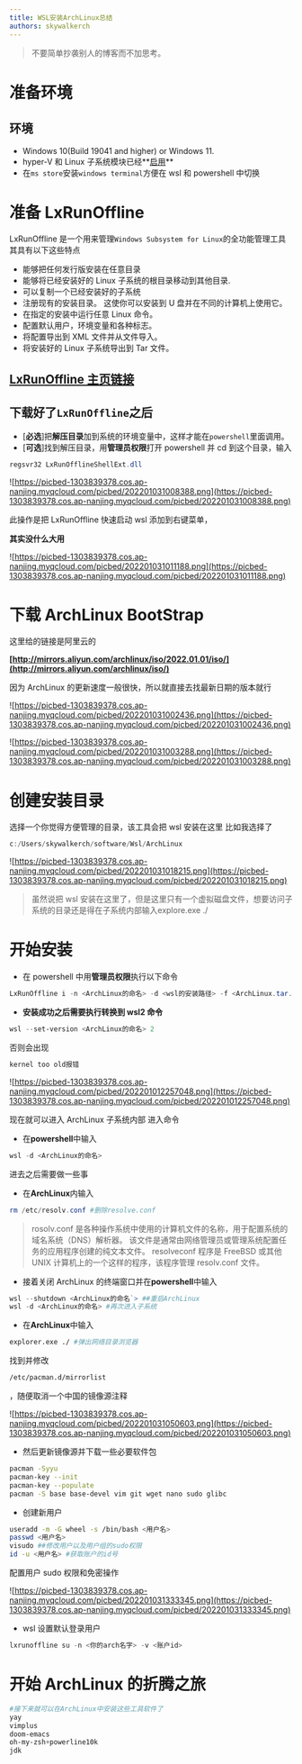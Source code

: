 ```yaml
---
title: WSL安装ArchLinux总结
authors: skywalkerch
---
```


> 不要简单抄袭别人的博客而不加思考。
> 

# 准备环境

## 环境

- Windows 10(Build 19041 and higher) or Windows 11.
- hyper-V 和 Linux 子系统模块已经**[启用](https://docs.microsoft.com/en-us/windows/wsl/install-manual)**
- 在`ms store`安装`windows terminal`方便在 wsl 和 powershell 中切换

# 准备 LxRunOffline

LxRunOffline 是一个用来管理`Windows Subsystem for Linux`的全功能管理工具 其具有以下这些特点

- 能够把任何发行版安装在任意目录
- 能够将已经安装好的 Linux 子系统的根目录移动到其他目录.
- 可以复制一个已经安装好的子系统
- 注册现有的安装目录。 这使你可以安装到 U 盘并在不同的计算机上使用它。
- 在指定的安装中运行任意 Linux 命令。
- 配置默认用户，环境变量和各种标志。
- 将配置导出到 XML 文件并从文件导入。
- 将安装好的 Linux 子系统导出到 Tar 文件。

## **[LxRunOffline 主页链接](https://github.com/DDoSolitary/LxRunOffline)**

## 下载好了`LxRunOffline`之后

- [**必选**]把**解压目录**加到系统的环境变量中，这样才能在`powershell`里面调用。
- [**可选**]找到解压目录，用**管理员权限**打开 powershell 并 cd 到这个目录，输入

```powershell
regsvr32 LxRunOfflineShellExt.dll
```

![https://picbed-1303839378.cos.ap-nanjing.myqcloud.com/picbed/202201031008388.png](https://picbed-1303839378.cos.ap-nanjing.myqcloud.com/picbed/202201031008388.png)

此操作是把 LxRunOffline 快速启动 wsl 添加到右键菜单，

**其实没什么大用**

![https://picbed-1303839378.cos.ap-nanjing.myqcloud.com/picbed/202201031011188.png](https://picbed-1303839378.cos.ap-nanjing.myqcloud.com/picbed/202201031011188.png)

# 下载 ArchLinux BootStrap

这里给的链接是阿里云的

**[http://mirrors.aliyun.com/archlinux/iso/2022.01.01/iso/](http://mirrors.aliyun.com/archlinux/iso/)**

因为 ArchLinux 的更新速度一般很快，所以就直接去找最新日期的版本就行

![https://picbed-1303839378.cos.ap-nanjing.myqcloud.com/picbed/202201031002436.png](https://picbed-1303839378.cos.ap-nanjing.myqcloud.com/picbed/202201031002436.png)

![https://picbed-1303839378.cos.ap-nanjing.myqcloud.com/picbed/202201031003288.png](https://picbed-1303839378.cos.ap-nanjing.myqcloud.com/picbed/202201031003288.png)

# 创建安装目录

选择一个你觉得方便管理的目录，该工具会把 wsl 安装在这里 比如我选择了

```powershell
c:/Users/skywalkerch/software/Wsl/ArchLinux
```

![https://picbed-1303839378.cos.ap-nanjing.myqcloud.com/picbed/202201031018215.png](https://picbed-1303839378.cos.ap-nanjing.myqcloud.com/picbed/202201031018215.png)

> 虽然说把 wsl 安装在这里了，但是这里只有一个虚拟磁盘文件，想要访问子系统的目录还是得在子系统内部输入explore.exe ./
> 

# 开始安装

- 在 powershell 中用**管理员权限**执行以下命令

```powershell
LxRunOffline i -n <ArchLinux的命名> -d <wsl的安装路径> -f <ArchLinux.tar.gz下载路径>  -r root.x86_64
```

- **安装成功之后需要执行转换到 wsl2 命令**

```powershell
wsl --set-version <ArchLinux的命名> 2
```

否则会出现

```powershell
kernel too old报错
```

![https://picbed-1303839378.cos.ap-nanjing.myqcloud.com/picbed/202201012257048.png](https://picbed-1303839378.cos.ap-nanjing.myqcloud.com/picbed/202201012257048.png)

现在就可以进入 ArchLinux 子系统内部 进入命令

- 在**powershell**中输入

```powershell
wsl -d <ArchLinux的命名>
```

进去之后需要做一些事

- 在**ArchLinux**内输入

```powershell
rm /etc/resolv.conf #删除resolve.conf
```

> rosolv.conf 是各种操作系统中使用的计算机文件的名称，用于配置系统的域名系统（DNS）解析器。 该文件是通常由网络管理员或管理系统配置任务的应用程序创建的纯文本文件。 resolveconf 程序是 FreeBSD 或其他 UNIX 计算机上的一个这样的程序，该程序管理 resolv.conf 文件。
> 
- 接着关闭 ArchLinux 的终端窗口并在**powershell**中输入

```powershell
wsl --shutdown <ArchLinux的命名`> ##重启ArchLinux
wsl -d <ArchLinux的命名> #再次进入子系统
```

- 在**ArchLinux**中输入

```bash
explorer.exe ./ #弹出网络目录浏览器
```

找到并修改

```bash
/etc/pacman.d/mirrorlist
```

，随便取消一个中国的镜像源注释

![https://picbed-1303839378.cos.ap-nanjing.myqcloud.com/picbed/202201031050603.png](https://picbed-1303839378.cos.ap-nanjing.myqcloud.com/picbed/202201031050603.png)

- 然后更新镜像源并下载一些必要软件包

```bash
pacman -Syyu
pacman-key --init
pacman-key --populate
pacman -S base base-devel vim git wget nano sudo glibc
```

- 创建新用户

```bash
useradd -m -G wheel -s /bin/bash <用户名>
passwd <用户名>
visudo ##修改用户以及用户组的sudo权限
id -u <用户名> #获取账户的id号
```

配置用户 sudo 权限和免密操作

![https://picbed-1303839378.cos.ap-nanjing.myqcloud.com/picbed/202201031333345.png](https://picbed-1303839378.cos.ap-nanjing.myqcloud.com/picbed/202201031333345.png)

- wsl 设置默认登录用户

```powershell
lxrunoffline su -n <你的arch名字> -v <账户id>
```

# 开始 ArchLinux 的折腾之旅

```powershell
#接下来就可以在ArchLinux中安装这些工具软件了
yay
vimplus
doom-emacs
oh-my-zsh+powerline10k
jdk
```